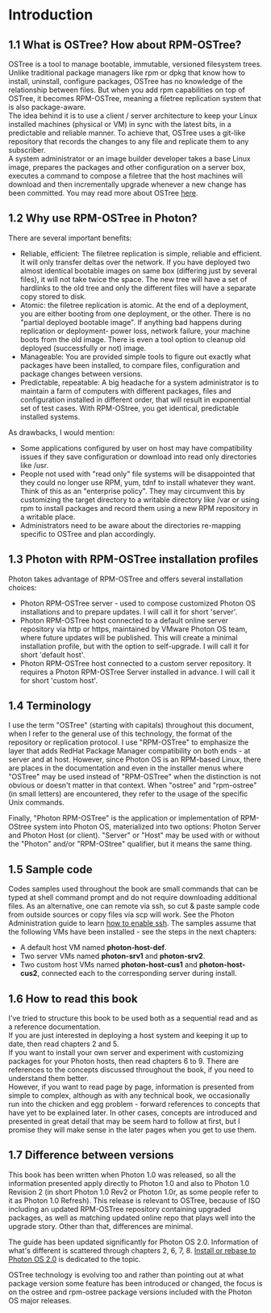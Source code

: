 # Introduction

## 1.1 What is OSTree? How about RPM-OSTree?

OSTree is a tool to manage bootable, immutable, versioned filesystem trees. Unlike traditional package managers like rpm or dpkg that know how to install, uninstall, configure packages, OSTree has no knowledge of the relationship between files. But when you add rpm capabilities on top of OSTree, it becomes RPM-OSTree, meaning a filetree replication system that is also package-aware.   
The idea behind it is to use a client / server architecture to keep your Linux installed machines (physical or VM) in sync with the latest bits, in a predictable and reliable manner. To achieve that, OSTree uses a git-like repository that records the changes to any file and replicate them to any subscriber.  
A system administrator or an image builder developer takes a base Linux image, prepares the packages and other configuration on a server box, executes a command to compose a filetree that the host machines will download and then incrementally upgrade whenever a new change has been committed.
You may read more about OSTree [here](https://wiki.gnome.org/Projects/OSTree).

## 1.2 Why use RPM-OSTree in Photon?
There are several important benefits:
* Reliable, efficient: The filetree replication is simple, reliable and efficient. It will only transfer deltas over the network. If you have deployed two almost identical bootable images on same box (differing just by several files), it will not take twice the space. The new tree will have a set of hardlinks to the old tree and only the different files will have a separate copy stored to disk.
* Atomic: the filetree replication is atomic. At the end of a deployment, you are either booting from one deployment, or the other. There is no "partial deployed bootable image". If anything bad happens during replication or deployment- power loss, network failure, your machine boots from the old image. There is even a tool option to cleanup old deployed (successfully or not) image.
* Manageable: You are provided simple tools to figure out exactly what packages have been installed, to compare files, configuration and package changes between versions.
* Predictable, repeatable: A big headache for a system administrator is to maintain a farm of computers with different packages, files and configuration installed in different order, that will result in exponential set of test cases. With RPM-OStree, you get identical, predictable installed systems. 

As drawbacks, I would mention:
* Some applications configured by user on host may have compatibility issues if they save configuration or download into read only directories like /usr.
* People not used with "read only" file systems will be disappointed that they could no longer use RPM, yum, tdnf to install whatever they want. Think of this as an "enterprise policy". They may circumvent this by customizing the target directory to a writable directory like /var or using rpm to install packages and record them using a new RPM repository in a writable place.
* Administrators need to be aware about the directories re-mapping specific to OSTree and plan accordingly.

## 1.3 Photon with RPM-OSTree installation profiles
Photon takes advantage of RPM-OSTree and offers several installation choices:
* Photon RPM-OSTree server - used to compose customized Photon OS installations and to prepare updates. I will call it for short 'server'.
* Photon RPM-OSTree host connected to a default online server repository via http or https, maintained by VMware Photon OS team, where future updates will be published. This will create a minimal installation profile, but with the option to self-upgrade. I will call it for short 'default host'.
* Photon RPM-OSTree host connected to a custom server repository. It requires a Photon RPM-OSTree Server installed in advance. I will call it for short 'custom host'.

## 1.4 Terminology
I use the term "OSTree" (starting with capitals) throughout this document, when I refer to the general use of this technology, the format of the repository or replication protocol. I use "RPM-OSTree" to emphasize the layer that adds RedHat Package Manager compatibility on both ends - at server and at host. However, since Photon OS is an RPM-based Linux, there are places in the documentation and even in the installer menus where "OSTree" may be used instead of "RPM-OSTree" when the distinction is not obvious or doesn't matter in that context.
When "ostree" and "rpm-ostree" (in small letters) are encountered, they refer to the usage of the specific Unix commands.   

Finally, "Photon RPM-OSTree" is the application or implementation of RPM-OStree system into Photon OS, materialized into two options: Photon Server and Photon Host (or client). "Server" or "Host" may be used with or without the "Photon" and/or "RPM-OStree" qualifier, but it means the same thing. 

## 1.5 Sample code
Codes samples used throughout the book are small commands that can be typed at shell command prompt and do not require downloading additional files. As an alternative, one can remote via ssh, so cut & paste sample code from outside sources or copy files via scp will work. See the Photon Administration guide to learn [how to enable ssh](photon-admin-guide.md#permitting-root-login-with-ssh). 
The samples assume that the following VMs have been installed - see the steps in the next chapters:
* A default host VM named **photon-host-def**.
* Two server VMs named **photon-srv1** and **photon-srv2**.
* Two custom host VMs named **photon-host-cus1** and **photon-host-cus2**, connected each to the corresponding server during install.

## 1.6 How to read this book
I've tried to structure this book to be used both as a sequential read and as a reference documentation.   
If you are just interested in deploying a host system and keeping it up to date, then read chapters 2 and 5.   
If you want to install your own server and experiment with customizing packages for your Photon hosts, then read chapters 6 to 9. There are references to the concepts discussed throughout the book, if you need to understand them better.  
However, if you want to read page by page, information is presented from simple to complex, although as with any technical book, we occasionally run into the chicken and egg problem - forward references to concepts that have yet to be explained later. In other cases, concepts are introduced and presented in great detail that may be seem hard to follow at first, but I promise they will make sense in the later pages when you get to use them.

## 1.7 Difference between versions
This book has been written when Photon 1.0 was released, so all the information presented apply directly to Photon 1.0 and also to Photon 1.0 Revision 2 (in short Photon 1.0 Rev2 or Photon 1.0r, as some people refer to it as Photon 1.0 Refresh). This release is relevant to OSTree, because of ISO including an updated RPM-OSTree repository containing upgraded packages, as well as matching updated online repo that plays well into the upgrade story. Other than that, differences are minimal.  

The guide has been updated significantly for Photon OS 2.0. Information of what's different is scattered through chapters 2, 6, 7, 8. [Install or rebase to Photon OS 2.0](Photon-RPM-OSTree-Install-or-rebase-to-Photon-OS-2.0.md) is dedicated to the topic.    

OSTree technology is evolving too and rather than pointing out at what package version some feature has been introduced or changed, the focus is on the ostree and rpm-ostree package versions included with the Photon OS major releases.
